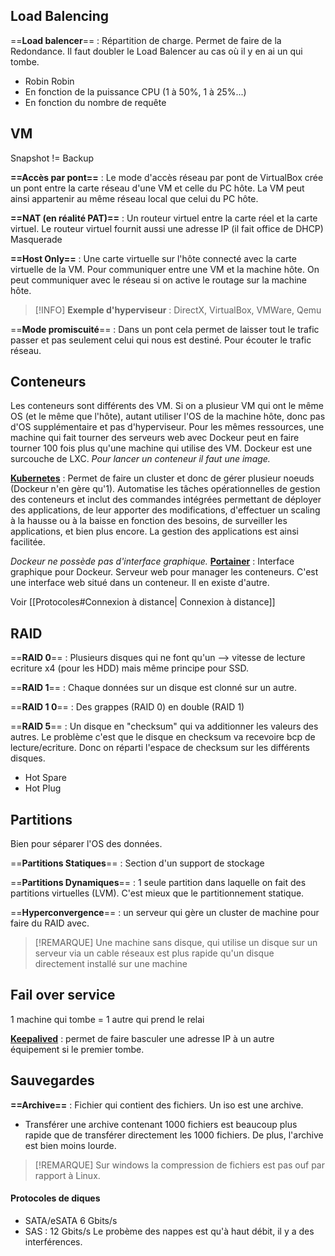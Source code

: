 
## Load Balencing

==**Load balencer**== : Répartition de charge. Permet de faire de la Redondance. Il faut doubler le Load Balencer au cas où il y en ai un qui tombe.
- Robin Robin
- En fonction de la puissance CPU (1 à 50%, 1 à 25%...)
- En fonction du nombre de requête 

## VM

Snapshot != Backup

**==Accès par pont==** : Le mode d'accès réseau par pont de VirtualBox crée un pont entre la carte réseau d'une VM et celle du PC hôte. La VM peut ainsi appartenir au même réseau local que celui du PC hôte.

**==NAT (en réalité PAT)==** : Un routeur virtuel entre la carte réel et la carte virtuel. Le routeur virtuel fournit aussi une adresse IP (il fait office de DHCP)
Masquerade

**==Host Only==** : Une carte virtuelle sur l'hôte connecté avec la carte virtuelle de la VM. Pour communiquer entre une VM et la machine hôte. On peut communiquer avec le réseau si on active le routage sur la machine hôte.

>[!INFO]
**Exemple d'hyperviseur** : DirectX, VirtualBox, VMWare, Qemu

==**Mode promiscuité**== : Dans un pont cela permet de laisser tout le trafic passer et pas seulement celui qui nous est destiné. Pour écouter le trafic réseau.

## Conteneurs

Les conteneurs sont différents des VM.
Si on a plusieur VM qui ont le même OS (et le même que l'hôte), autant utiliser l'OS de la machine hôte, donc pas d'OS supplémentaire et pas d'hyperviseur. Pour les mêmes ressources, une machine qui fait tourner des serveurs web avec Dockeur peut en faire tourner 100 fois plus qu'une machine qui utilise des VM.
Dockeur est une surcouche de LXC.
*Pour lancer un conteneur il faut une image.*

**[Kubernetes](https://kubernetes.io/fr/)** : Permet de faire un cluster et donc de gérer plusieur noeuds (Dockeur n'en gère qu'1). Automatise les tâches opérationnelles de gestion des conteneurs et inclut des commandes intégrées permettant de déployer des applications, de leur apporter des modifications, d'effectuer un scaling à la hausse ou à la baisse en fonction des besoins, de surveiller les applications, et bien plus encore. La gestion des applications est ainsi facilitée.

*Dockeur ne possède pas d'interface graphique.*
**[Portainer](https://www.portainer.io/)** : Interface graphique pour Dockeur. Serveur web pour manager les conteneurs. C'est une interface web situé dans un conteneur. Il en existe d'autre.

Voir [[Protocoles#Connexion à distance| Connexion à distance]]

## RAID

==**RAID 0**== : Plusieurs disques qui ne font qu'un --> vitesse de lecture ecriture x4 (pour les HDD) mais même principe pour SSD.

==**RAID 1**== : Chaque données sur un disque est clonné sur un autre.

==**RAID 1 0**== : Des grappes (RAID 0) en double (RAID 1)

==**RAID 5**== : Un disque en "checksum" qui va additionner les valeurs des autres. Le problème c'est que le disque en checksum va recevoire bcp de lecture/ecriture. Donc on réparti l'espace de checksum sur les différents disques.
- Hot Spare
- Hot Plug


## Partitions

Bien pour séparer l'OS des données.

==**Partitions Statiques**== : Section d'un support de stockage

==**Partitions Dynamiques**== : 1 seule partition dans laquelle on fait des partitions virtuelles (LVM). C'est mieux que le partitionnement statique.

==**Hyperconvergence**== : un serveur qui gère un cluster de machine pour faire du RAID avec.

>[!REMARQUE]
Une machine sans disque, qui utilise un disque sur un serveur via un cable réseaux est plus rapide qu'un disque directement installé sur une machine

## Fail over service

1 machine qui tombe = 1 autre qui prend le relai

**[Keepalived](https://keepalived.readthedocs.io/en/latest/introduction.html)** : permet de faire basculer une adresse IP à un autre équipement si le premier tombe.

## Sauvegardes

**==Archive==** : Fichier qui contient des fichiers. Un iso est une archive.

- Transférer une archive contenant 1000 fichiers est beaucoup plus rapide que de transférer directement les 1000 fichiers. De plus, l'archive est bien moins lourde.

>[!REMARQUE]
Sur windows la compression de fichiers est pas ouf par rapport à Linux.

#### Protocoles de diques

- SATA/eSATA 6 Gbits/s
- SAS : 12 Gbits/s
Le probème des nappes est qu'à haut débit, il y a des interférences.